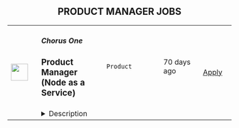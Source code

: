 <div align="center"><h2>PRODUCT MANAGER JOBS</h2></div><table><tr>
                <td width="100" height="100" rowspan="2">
                    <img src="https://wwr-pro.s3.amazonaws.com/logos/0076/2123/logo.gif" width="38px" height="auto">
                </td>
                <td width="300">
                    <h5>Chorus One</h5>
                    <h3> Product Manager (Node as a Service)</h3>
                </td>
                <td width="300">
                    <code>Product</code>
                </td>
                <td width="200">
                <text>70 days ago</text>
                </td>
                <td width="100" rowspan="2">
                <a href="https://weworkremotely.com/remote-jobs/chorus-one-product-manager-node-as-a-service" align="right" target="_blank">Apply</a>
                </td>
            </tr>
            <tr>
                <td colspan="3">
                <details><summary>Description</summary>
                <img src="https://we-work-remotely.imgix.net/logos/0076/2123/logo.gif?ixlib=rails-4.0.0&w=50&h=50&dpr=2&fit=fill&auto=compress" />

<p>
  <strong>Headquarters:</strong> Baar, Switzerland
    <br /><strong>URL:</strong> <a href="https://chorus.one">https://chorus.one</a>
</p>

<div>
<strong><br>Job Description: Product Manager Node-as-a-Service<br></strong><br>
</div><div>
<br>We are a community of ambitious, self-reflective people building core infrastructure for blockchain protocols. At Chorus One we’re motivated by the conviction <strong><em>of choice and freedom for token holders and users of blockchain networks</em></strong>, and want to do something about it, come join us!<br><br>
</div><div>
<br>At Chorus One we empower people to do their best work and make our greatest contribution as an organization.**<br><br>
</div><div>
<br>As a Product Manager, you are a detail-oriented, hard-working, problem solver with an optimistic attitude, that can easily (and happily) wear many hats. You are able to uphold our company’s principles and values while adding to our unique culture. As a member of our Product Management Team, you will broadly be responsible for developing the company’s product roadmap for Node as a Service.<br><br>
</div><div>
<br><strong>Responsibilities:</strong><br><br>
</div><ul>
<li>Collaborate cross-functionally with Chorus One Business Development team to translate business vision into multi-quarter product strategy and roadmap for an institutional-grade crypto staking platform to be used by fund managers and institutions dealing with crypto assets</li>
<li>Create and maintain detailed Market Requirement Documents and Product Requirement Documents that are supported by extensive market research and customer feedback</li>
<li>Drive alignment with Engineering around your product roadmap as well as navigate around constraints and mitigate potential risks</li>
<li>Scoping and designing integration opportunities with crypto custody and wallet providers partners.</li>
<li>Develop and maintain an API strategy that is informed by partner and customer use cases</li>
<li>Develop a data management strategy in support of managing and reporting on staking rewards</li>
<li>Build excitement and understanding within the engineering team on product opportunities</li>
<li>Drive product development from conception to launch</li>
<li>Monitor development status and identify issues / risks in a timely fashion and proactively collaborate to ensure timely resolution</li>
<li>Define and measure product success and excellence metrics to help prioritize efforts with the highest impact</li>
</ul><div>
<strong><br>Minimum Qualifications:<br></strong><br>
</div><ul>
<li>5+ years of experience directly in product management or product engineering. Preferably with B2B, financial markets experience</li>
<li>Previous experience working in software product management and bringing software products to market</li>
<li>Experience in launching API-based software products and services</li>
<li>Strong analytical, prioritization, and problem-solving skills</li>
<li>Exceptional interpersonal communication, relationship management, and organizational skills</li>
<li>Past experience working closely with UX/UI designers</li>
<li>Bachelor's degree in Electrical Engineering, Computer Science, other related technical field, or equivalent certifications.</li>
</ul><div>
<br><strong>Preferred Qualifications:</strong><br><br>
</div><ul>
<li>Experience with developing B2B SaaS solutions</li>
<li>Demonstrated passion for cryptocurrency and financial markets</li>
<li>Working understanding of DevOps and Agile Development</li>
</ul><div>
<br><strong>Job Type: Full-time</strong><br><br>
</div><div>
<br>Salary: $100,000 - $130,000 plus equity. Final salary commensurate with experience.<br><br>
</div><div>
<br>Chorus One is proud to be an equal opportunity workplace. We provide equal employment opportunities to all employees and applicants for employment and prohibit discrimination and harassment of any type without regard to race, color, religion, age, sex, national origin, disability status, genetics, protected veteran status, sexual orientation, gender identity or expression, or any other characteristic protected by federal, state or local laws. If you have a disability or special need that requires accommodation, please let us know by emailing positions@chorus.one.<br><br>
</div>

<p><strong>To apply:</strong> <a href="https://weworkremotely.com/remote-jobs/chorus-one-product-manager-node-as-a-service">https://weworkremotely.com/remote-jobs/chorus-one-product-manager-node-as-a-service</a></p>

                </details>
                </td>
            </tr>,<tr>
                <td width="100" height="100" rowspan="2">
                    <img src="https://wwr-pro.s3.amazonaws.com/logos/0064/6658/logo.gif" width="38px" height="auto">
                </td>
                <td width="300">
                    <h5>BuildBook</h5>
                    <h3> Senior Product Manager</h3>
                </td>
                <td width="300">
                    <code>Product</code>
                </td>
                <td width="200">
                <text>187 days ago</text>
                </td>
                <td width="100" rowspan="2">
                <a href="https://weworkremotely.com/remote-jobs/buildbook-senior-product-manager" align="right" target="_blank">Apply</a>
                </td>
            </tr>
            <tr>
                <td colspan="3">
                <details><summary>Description</summary>
                <img src="https://we-work-remotely.imgix.net/logos/0064/6658/logo.gif?ixlib=rails-4.0.0&w=50&h=50&dpr=2&fit=fill&auto=compress" />

<p>
  <strong>Headquarters:</strong> Greenwich, CT
    <br /><strong>URL:</strong> <a href="https://buildbook.co/">https://buildbook.co/</a>
</p>

<div>
<strong>About BuildBook</strong><br><br>
</div><div>Home remodeling and construction projects are often a stressful and painful experience – but it doesn’t have to be that way. BuildBook is on a mission to eliminate that stress and bring joy back to home improvement – for everyone involved.</div><div><br></div><div>BuildBook is the best construction management platform for home remodelers and builders. Our goal is to become the default choice for the over 550,000 small businesses focused on residential construction and remodeling. It’s a $540B dollar a year industry, and we plan to make a dent in it by creating the best product in the space. </div><div><br></div><div>Builders love us because we give them simple, powerful tools to run their business and help them keep their clients happy. Homeowners love us because we give them a feeling of control and help make renovations and new home builds less stressful.</div><div><br></div><div>We are a remote-first startup with team members all across the US. We have a small, tight-knit team, a solid product that is gaining momentum daily, and big plans for the future. As an early member of the product team, your work is going to have a major impact on the future of the product and company. You’ll ship your work often and see its impact in the hands of real people every day.</div><div>
<br><strong>About the Job</strong>
</div><div><br></div><div>As a Senior Product Manager, you will lead teams and contribute directly to the success of our pro-facing product in addition to participating in strategic discussions that define the company’s roadmap and trajectory. </div><div><br></div><div>You’ll work directly with the Head of Product &amp; Design to help prioritize, plan and execute our product roadmap, and as an early member of the product team, you’ll have a lot of opportunity for growth both as an individual contributor and/or as a leader. </div><div><br></div><div>You’ll be responsible for helping to define the product roadmap, managing agile sprints and team communications, driving the QA process, and running a tight build-measure-learn development cycle. You'll articulate and develop new product ideas with the design team through written spec, diagrams and wireframes. You’ll partner closely with engineering to ensure the most impactful ideas are scoped, built, tested, deployed, and iterated on. </div><div><br></div><div>You’ll have plenty of support along the way, working very collaboratively with the entire team – but you’ll also have the freedom to focus and execute on deep work, which we prioritize over meetings.</div><div><br></div><div>On a given day, you might be focused on shaping up a roadmap of features to work on, pitching your own ideas, chatting with a customer to understand their workflow, or providing feedback on a feature that the engineering team is working on. </div><div>
<br><strong>In your first 60 days, you will: </strong>
</div><ul>
<li>Hit the ground running: Manage the in-flight priorities across multiple platforms (web and mobile) with existing commitments and deadlines</li>
<li>Become familiar with our backlog and roadmap, and lead your team’s sprint process</li>
<li>Establish backlog grooming, prioritization, and management cadence</li>
<li>Work across Engineering, Sales, and Marketing to gather stakeholder requirements </li>
<li>Write clear product requirements and desired project outcomes</li>
<li>Scope and validate roadmap features, so they are ready to tackle in upcoming sprints</li>
<li>Get acclimated with available business and customer data and start drawing inferences and conclusions that inform product decisions</li>
<li>Research and deeply understand our customer by interviewing a few, and understanding their workflows and needs. </li>
<li>Know the competition’s features, offerings, value propositions – and help BuildBook maintain its unique edge in the industry</li>
<li>Manage quality assurance process, including feature testing, regression, and release support.</li>
</ul><div>
<br><strong>Qualities we look for:</strong>
</div><div><br></div><div><em>Curiosity</em></div><ul>
<li>You have a desire to become a domain expert in the residential construction industry</li>
<li>You’re driven to improve your tactical software management skills, are inspired by new best practices from other industries and companies, and share your acumen with the rest of the team </li>
</ul><div><em>Empathy</em></div><ul>
<li>You develop informed insights about our customers (builders, contractors, and remodelers), and can speak passionately about their needs and problems.</li>
<li>You are a helpful partner to your teammates in design, engineering, marketing, and leadership, you communicate with positivity, and focus on solutions.</li>
</ul><div><em>Discipline</em></div><ul>
<li>You are a manager of one: You take ownership, set direction, make calls, and get projects across the finish line without a lot of oversight.</li>
<li>You clarify goals, prioritize ruthlessly, course correct when needed, and deliver work quickly and confidently.</li>
<li>Your written communication is clear, concise, and effective, and you keep conversations moving forward through the development pipeline</li>
<li>You use data (market, qualitative, quantitative, and heuristic) to make informed decisions about what, when, and how to build.</li>
</ul><div>
<br><strong>To be considered, you’ll need...</strong>
</div><ul>
<li>5+ years of relevant experience in a fast-growth tech startup, at least two years in B2B SaaS space</li>
<li>Rich knowledge of mobile applications, interfaces, and development/submit/release processes</li>
<li>Experience product-managing fast-moving Agile teams</li>
<li>Code competency: a basic understanding of the capabilities and limitations of React, React Native, and related frameworks </li>
<li>Strong Analytical skills, including the ability to derive insights from data sets, analyze product usage, measure adoption, and understand client needs</li>
<li>Expert communication skills that can leverage the benefits - and overcome the drawbacks - of being a fully distributed product and engineering team</li>
<li>Experience crafting product requirements and specifications</li>
<li>Understanding of UI/UX design concepts, principles, best practices, and tools</li>
<li>An eye for - and appreciation of - good visual design and clean user experiences</li>
<li>You are inclined to being scrappy to unlock product growth</li>
<li>The ability to be autonomous, driven, and self-directed</li>
</ul><div>
<br><strong>We’ll be even more impressed if you…</strong>
</div><ul>
<li>Possess UX design skills and are comfortable in Sketch, Figma, etc.</li>
<li>Have additional ”vertical” experience, namely growth-marketing or engineering. </li>
<li>Have a track record of improving customer acquisition, feature adoption, and product growth</li>
<li>Know the residential construction space</li>
<li>Have worked on peer-to-peer communication applications</li>
<li>Are experienced in working remotely or with distributed teams</li>
</ul><div>
<strong><br>How to Apply</strong><br><br>
</div><div>Please submit a cover letter that speaks directly to this position. Tell us about yourself, and tell us what interests you about this role at BuildBook. Share your past experience, key projects, lessons learned, and what excites you about product management.</div><div><br></div><div>For selected applicants, expect 2-3 interviews with your future colleagues to talk through your past experience and approach to design. We’ll share what it’s like to work here, more details about the role, and answer any questions that you have. </div><div>
<br><strong>Compensation &amp; Benefits</strong>
</div><div>
<br>We offer competitive compensation based on your experience and capabilities, as well as:</div><ul>
<li>A generous benefits program that supports the whole you with medical, dental, vision, life, disability, and 401(k)</li>
<li>Paid holidays and flexible, take-it-as-you-need-it paid time off </li>
<li>Equity in a rapidly growing startup backed by top-tier VCs</li>
<li>Monthly tech reimbursements</li>
<li>A culture built on innovation that values big ideas, no matter where they come from</li>
</ul>

<p><strong>To apply:</strong> <a href="https://weworkremotely.com/remote-jobs/buildbook-senior-product-manager">https://weworkremotely.com/remote-jobs/buildbook-senior-product-manager</a></p>

                </details>
                </td>
            </tr>,<tr>
                <td width="100" height="100" rowspan="2">
                    <img src="https://remotive.com/job/1339868/logo" width="38px" height="auto">
                </td>
                <td width="300">
                    <h5>Customer.io</h5>
                    <h3>Senior Product Manager - Mobile</h3>
                </td>
                <td width="300">
                    <code>android,education,go,ios</code>
                </td>
                <td width="200">
                <text>1 days ago</text>
                </td>
                <td width="100" rowspan="2">
                <a href="https://remotive.com/remote-jobs/product/senior-product-manager-mobile-1339868" align="right" target="_blank">Apply</a>
                </td>
            </tr>
            <tr>
                <td colspan="3">
                <details><summary>Description</summary>
                <p>Hello! I’m LJ, Group Product Manager at <a href="http://Customer.io" rel="nofollow">Customer.io</a>.</p><br>
<p>I’m looking for someone to help make Customer.io the go-to messaging solution for teams building mobile apps. You’ll drive the roadmap for a product squad, shaping the features and Software Development Kit (SDK) capabilities that mobile app teams need when connecting with their customers.</p><br>
<p>This role is perfect for you if you love staying on top of how mobile apps are created. You’ll learn directly from exceptional mobile app developers about what they need to run their communications. You’ll build expertise in the rapidly changing environment of iOS and Android development. You’ll take those insights and partner with your squad to ship software that makes it easier for them to make their perfect communication strategy a reality.</p><br>
<div class="h3">What you'll do</div>
<ul>
<li>You'll lead a squad consisting of engineers and a designer to achieve strategic outcomes with solutions that are:
<ul>
<li>Valuable (our customers choose to use)</li>
<li>Viable (the solution works within the constraints of the business)</li>
<li>Usable (our customers can figure out how to use)</li>
<li>Feasible (our engineers have the skills and technology to implement)</li>
</ul>
</li>
<li>You'll contribute a deep knowledge of our prospects and customers, industry trends, and the competitive landscape.</li>
<li>You’ll find and nurture ideas from anywhere in the company, expecting many of the best ideas will not be your own.</li>
<li>You'll take accountability for results, even though you're working through others to achieve them.</li>
</ul>
<div class="h3"><br></div><div class="h3">What we're looking for</div>
<ul>
<li><strong>You can commit to at least 3 hrs of working overlap with the Americas (GMT-8 to GMT-5 timezone)</strong></li>
<li>You have a track record of successfully taking software products from “idea” to “shipped”.</li>
<li>You’ve got infectious energy when sharing customer stories, and you use those stories to align your team around the customer’s experience.</li>
<li>You’re hungry to learn, and love asking “Why?” one more time.</li>
<li>You know how to source, analyze, and present quantitative and qualitative data.</li>
<li>You’re an exceptionally organized and motivated person.</li>
<li>You take ownership of problems even when the next steps and solutions aren't clear.</li>
<li>You are a proactive communicator who believes in “working out loud” to share work early and often.</li>
<li>You’re an excellent writer who values clarity and brevity while avoiding jargon.</li>
</ul>
<div class="h3"><strong><br></strong></div><div class="h3">Bonus! Not a requirement, but let us know if you have experience with...</div>
<ul>
<li>Building and launching mobile apps.</li>
<li>Working as a Product Manager on B2B SaaS products (especially in the MarTech space).</li>
<li>Using Customer.io or other marketing automation services in a previous role.</li>
</ul>
<div class="h3"><br></div><div class="h3">About Customer.io</div>
<p>Our mission at Customer.io is to power automated communication that people like to receive. Today over 4,200 internet businesses use Customer.io to manage, send, and track the performance of email, SMS, and push notifications. Unlike typical marketing platforms, Customer.io helps businesses increase relevance by using behavioral data: what people do or don’t do when logged in to a web or mobile app.</p>
<p>We are offering a starting salary of $145,000 - $169,000 USD depending on experience and subject to market rate.</p>
<div class="h3"><br></div><div class="h3">Benefits at Customer.io include:</div>
<ul>
<li>Unlimited PTO - we recommend 20 vacation days (in addition to holidays and sick days) so that you can unwind, unplug, and recharge</li>
<li>100% medical, dental, vision, and supplemental insurance for you <strong>and</strong> your dependents</li>
<li>12 weeks paid parental leave - for birth, adoption, or foster care</li>
<li>401k retirement matching - up to 5% dollar for dollar match to retirement contributions</li>
<li>Health and wellness allowance - Up to $200 USD per month that can be used for your healthy living needs, including gym membership, acupuncture, massage, or bike repairs</li>
<li>Home office stipend - Up to $2,000 USD to help you get your home office set up so you can do your best work</li>
<li>Internet + cell phone reimbursement - Up to $200 USD per month for your internet and cell phone plans</li>
<li>Co-working space reimbursement - Up to $300 USD per month for those times you'd prefer to work in a co-working environment</li>
<li>Learning + development - Up to $2,000 USD reimbursement per year to use on conferences, books, classes, or workshops - anything that will help you develop your skills</li>
<li>1 month paid sabbatical after four years at Customer.io - to treat yourself to a vacation, or spend however you choose</li>
<li>1 annual company retreat per year and opportunities to meet in smaller groups throughout the year</li>
<li>Flexible schedule, work anywhere you want! - as long as you have a reliable internet connection and some overlapping work time with your manager, you can work where and when you want</li>
</ul>
<p>All final candidates will be asked to complete an employment and education verification authorization form (which allows us to verify your job history and education listed on your resume) as part of our pre-employment process.</p>
<p>Customer.io recognizes the stifling impact of systemic injustice on diverse communities. We commit to using our influence to increase inclusion and equity within the tech industry. We strive to build an inclusive team culture, implement bias-free hiring practices, and develop community partnerships to expand our global impact.</p>
<div class="h3"><strong><br></strong></div><div class="h3"><strong>Join us!</strong></div>
<p>Check out our <a href="https://customer.io/careers/" rel="nofollow">careers page</a> for more information about why you should <a href="https://customer.io/about/" rel="nofollow">come work with us!</a> We are passionate about our core values of Empathy, Transparency, Responsibility, and Awkwardness and are looking for new coworkers to share and build that passion!</p>
<div class="h3"><br></div><div class="h3">How to apply</div>
<p>Apply at the link below by <strong>5pm PST on Friday, August 12th</strong> and tell us why you're interested in the position! In your cover letter, be sure to tell us about your favorite mobile app. There is no advantage to applying early so put your best foot forward. We plan to respond to all applicants by <strong>August 19th </strong>with a status update about your application.</p><p><strong><br></strong></p>
<p>Here's what you can expect from our hiring process:</p>
<ol>
<li>
<p>30-minute video call with Maria, Recruiter</p>
</li>
<li>
<p>60-minute video call with Lj, Hiring Manager</p>
</li>
<li>
<p>Take Home Assignment</p>
</li>
<li>
<p>Assignment Review Call with two potential team members</p>
</li>
<li>
<p>Final Interview</p>
</li>
</ol>
<img src="https://remotive.com/job/track/1339868/blank.gif?source=public_api" alt=""/>
                </details>
                </td>
            </tr></table>